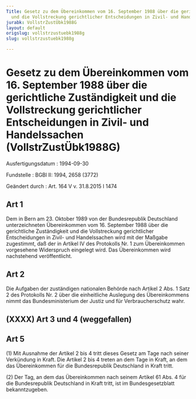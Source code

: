 ```yaml
---
Title: Gesetz zu dem Übereinkommen vom 16. September 1988 über die gerichtliche Zuständigkeit
  und die Vollstreckung gerichtlicher Entscheidungen in Zivil- und Handelssachen
jurabk: VollstrZustÜbk1988G
layout: default
origslug: vollstrzustuebk1988g
slug: vollstrzustuebk1988g

---
```


# Gesetz zu dem Übereinkommen vom 16. September 1988 über die gerichtliche Zuständigkeit und die Vollstreckung gerichtlicher Entscheidungen in Zivil- und Handelssachen (VollstrZustÜbk1988G)

Ausfertigungsdatum
:   1994-09-30

Fundstelle
:   BGBl II: 1994, 2658 (3772)

Geändert durch
:   Art. 164 V v. 31.8.2015 I 1474



## Art 1

Dem in Bern am 23. Oktober 1989 von der Bundesrepublik Deutschland
unterzeichneten Übereinkommen vom 16. September 1988 über die
gerichtliche Zuständigkeit und die Vollstreckung gerichtlicher
Entscheidungen in Zivil- und Handelssachen wird mit der Maßgabe
zugestimmt, daß der in Artikel IV des Protokolls Nr. 1 zum
Übereinkommen vorgesehene Widerspruch eingelegt wird. Das
Übereinkommen wird nachstehend veröffentlicht.


## Art 2

Die Aufgaben der zuständigen nationalen Behörde nach Artikel 2 Abs. 1
Satz 2 des Protokolls Nr. 2 über die einheitliche Auslegung des
Übereinkommens nimmt das Bundesministerium der Justiz und für
Verbraucherschutz wahr.


## (XXXX) Art 3 und 4 (weggefallen)


## Art 5

(1) Mit Ausnahme der Artikel 2 bis 4 tritt dieses Gesetz am Tage nach
seiner Verkündung in Kraft. Die Artikel 2 bis 4 treten an dem Tage in
Kraft, an dem das Übereinkommen für die Bundesrepublik Deutschland in
Kraft tritt.

(2) Der Tag, an dem das Übereinkommen nach seinem Artikel 61 Abs. 4
für die Bundesrepublik Deutschland in Kraft tritt, ist im
Bundesgesetzblatt bekanntzugeben.

